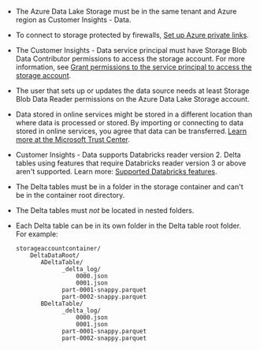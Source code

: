 - The Azure Data Lake Storage must be in the same tenant and Azure region as Customer Insights - Data.
- To connect to storage protected by firewalls, [Set up Azure private links](../private-link.md).
- The Customer Insights - Data service principal must have Storage Blob Data Contributor permissions to access the storage account. For more information, see [Grant permissions to the service principal to access the storage account](../connect-service-principal.md#grant-permissions-to-the-service-principal-to-access-the-storage-account).
- The user that sets up or updates the data source needs at least Storage Blob Data Reader permissions on the Azure Data Lake Storage account.
- Data stored in online services might be stored in a different location than where data is processed or stored. By importing or connecting to data stored in online services, you agree that data can be transferred. [Learn more at the Microsoft Trust Center](https://www.microsoft.com/trust-center).
- Customer Insights - Data supports Databricks reader version 2. Delta tables using features that require Databricks reader version 3 or above aren't supported. Learn more: [Supported Databricks features](../connect-delta-lake.md#supported-databricks-features-and-versions).
- The Delta tables must be in a folder in the storage container and can't be in the container root directory.
- The Delta tables must *not* be located in nested folders.
- Each Delta table can be in its own folder in the Delta table root folder. For example:

  ```
  storageaccountcontainer/
      DeltaDataRoot/
         ADeltaTable/
               _delta_log/
                   0000.json
                   0001.json
               part-0001-snappy.parquet
               part-0002-snappy.parquet
         BDeltaTable/
               _delta_log/
                   0000.json
                   0001.json
               part-0001-snappy.parquet
               part-0002-snappy.parquet
  ```